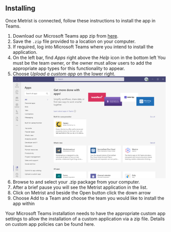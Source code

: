 ## Installing

Once Metrist is connected, follow these instructions to install the app in Teams.

1. Download our Microsoft Teams app zip from [here](https://app.metrist.io/distributions/%2Fapps%2F).
2. Save the `.zip` file provided to a location on your computer.
3. If required, log into Microsoft Teams where you intend to install the application.
4. On the left bar, find _Apps_ right above the _Help_ icon in the bottom left You must be the team owner, or the owner must allow users to add the appropriate app types for this functionality to appear.
5. Choose _Upload a custom app_ on the lower right.
![Teams Install](https://raw.githubusercontent.com/Metrist-Software/product-docs/develop/images/teams.png)
6. Browse to and select your .zip package from your computer.
7. After a brief pause you will see the Metrist application in the list.
8. Click on Metrist and beside the Open button click the down arrow
9. Choose Add to a Team and choose the team you would like to install the app within

Your Microsoft Teams installation needs to have the appropriate custom app settings to allow the installation of a custom application via a zip file. Details on custom app policies can be found here.
